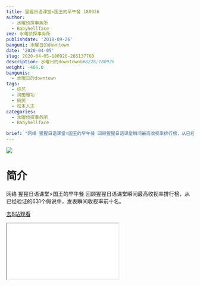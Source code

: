 ```yaml
---
title: 猩猩日语课堂×国王的早午餐 180926
author:
  - 水曜侦探事务所
  - Babyhellface
zmz: 水曜侦探事务所
publishdate: '2018-09-26'
bangumi: 水曜日的downtown
date: '2020-04-05'
slug: 2020-04-05-180926-285137760
description: 水曜日的downtown&#8226;180926
weight: -405.0
bangumis:
  - 水曜日的downtown
tags:
  - 综艺
  - 滨田雅功
  - 搞笑
  - 松本人志
categories:
  - 水曜侦探事务所
  - Babyhellface

brief: "网络 猩猩日语课堂×国王的早午餐 回顾猩猩日语课堂瞬间最高收视率排行榜，从已经验证的631个假说中，发表瞬间收视率前十名。"
---
```

![](https://raw.githubusercontent.com/tcgriffith/owaraisite/master/static/tmpimg/037515c9400392c0b4830619beba1b40db4618b3.jpg.480.jpg)
# 简介  
网络
猩猩日语课堂×国王的早午餐
回顾猩猩日语课堂瞬间最高收视率排行榜，从已经验证的631个假说中，发表瞬间收视率前十名。  

[去B站观看](https://www.bilibili.com/video/av285137760/)
<div class ="resp-container"><iframe class="testiframe" src="//player.bilibili.com/player.html?aid=285137760"", scrolling="no", allowfullscreen="true" > </iframe></div> 
